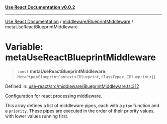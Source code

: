 [**Use React Documentation v0.0.2**](../../../README.md)

***

[Use React Documentation](../../../modules.md) / [middleware/BlueprintMiddleware](../README.md) / metaUseReactBlueprintMiddleware

# Variable: metaUseReactBlueprintMiddleware

> `const` **metaUseReactBlueprintMiddleware**: `MetaPipe`\<`BlueprintContext`\<`IBlueprint`, `ClassType`\>, `IBlueprint`\>[]

Defined in: [use-react/src/middleware/BlueprintMiddleware.ts:312](https://github.com/stonemjs/use-react/blob/27c0c592da81eceb639bfca4a4a8f24a448ad89c/src/middleware/BlueprintMiddleware.ts#L312)

Configuration for react processing middleware.

This array defines a list of middleware pipes, each with a `pipe` function and a `priority`.
These pipes are executed in the order of their priority values, with lower values running first.
